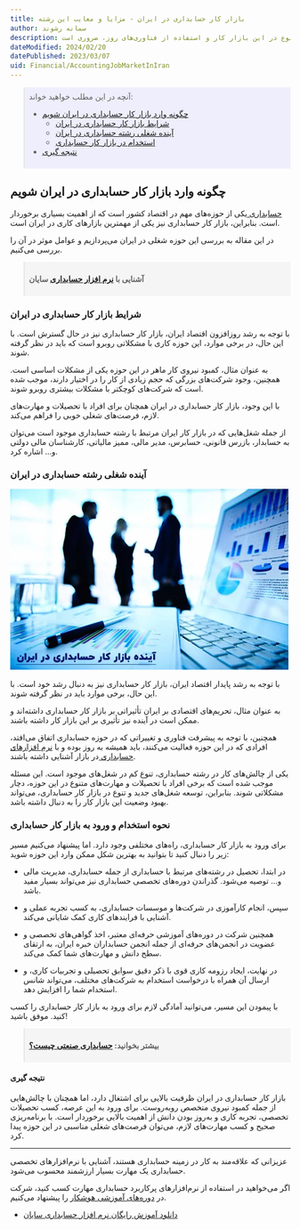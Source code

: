 ```yaml
---
title: بازار کار حسابداری در ایران - مزایا و معایب این رشته
author: سمانه رشوند
description: با توجه به رشد روزافزون بخش خصوصی در ایران و افزایش تعداد شرکت‌ها و سازمان‌ها، نیاز به حسابداران و کارشناسان مالی در این بخش نیز افزایش یافته است. بنابراین، برای ایجاد بازار کار حسابداری سالم و بهبود وضعیت آن، توجه به آموزش و پرورش کارشناسان مالی و حسابداران، ایجاد شغل‌های جدید و تنوع در این بازار کار و استفاده از فناوری‌های روز، ضروری است.
dateModified: 2024/02/20
datePublished: 2023/03/07
uid: Financial/AccountingJobMarketInIran
---
```


<blockquote style="background-color:#eeeefc; padding:0.5rem">
آنچه در این مطلب خواهید خواند:

- [چگونه وارد بازار کار حسابداری در ایران شویم](#چگونه-وارد-بازار-کار-حسابداری-در-ایران-شویم)
    - [شرایط بازار کار حسابداری در ایران](#شرایط-بازار-کار-حسابداری-در-ایران)
    - [آینده شغلی رشته حسابداری در ایران](#آینده-شغلی-رشته-حسابداری-در-ایران)
    - [استخدام در بازار کار حسابداری](#استخدام-در-بازار-کار-حسابداری)
- [نتیجه گیری](#نتیجه-گیری)

</blockquote>

## چگونه وارد بازار کار حسابداری در ایران شویم
<a href="https://www.hooshkar.com/Wiki/Financial/WhatIsAccounting" target="_blank">حسابداری
</a> یکی از حوزه‌های مهم در اقتصاد کشور است که از اهمیت بسیاری برخوردار است. بنابراین، بازار کار حسابداری نیز یکی از مهمترین بازارهای کاری در ایران است. 

در این مقاله به بررسی این حوزه شغلی در ایران می‌پردازیم و عوامل موثر در آن را بررسی می‌کنیم.

<blockquote style="background-color:#f5f5f5; padding:0.5rem">
<p><strong>آشنایی با <a href="https://www.hooshkar.com/Software/Sayan/Module/Accounting" target="_blank">نرم افزار حسابداری</a> سایان</strong></p></blockquote>

### شرایط بازار کار حسابداری در ایران
با توجه به رشد روزافزون اقتصاد ایران، بازار کار حسابداری نیز در حال گسترش است. با این حال، در برخی موارد، این حوزه کاری با مشکلاتی روبرو است که باید در نظر گرفته شوند. 

به عنوان مثال، کمبود نیروی کار ماهر در این حوزه یکی از مشکلات اساسی است. همچنین، وجود شرکت‌های بزرگی که حجم زیادی از کار را در اختیار دارند، موجب شده است که شرکت‌های کوچکتر با مشکلات بیشتری روبرو شوند.

با این وجود، بازار کار حسابداری در ایران همچنان برای افراد با تحصیلات و مهارت‌های لازم، فرصت‌های شغلی خوبی را فراهم می‌کند. 

از جمله شغل‌هایی که در بازار کار ایران مرتبط با رشته حسابداری موجود است می‌توان به حسابدار، بازرس قانونی، حسابرس، مدیر مالی، ممیز مالیاتی، کارشناسان مالی دولتی و... اشاره کرد.

### آینده شغلی رشته حسابداری در ایران

![آینده بازار کار حسابداری در ایران](./Images/TheFutureOfTheAccountingJobMarket.webp)

با توجه به رشد پایدار اقتصاد ایران، بازار کار حسابداری نیز به دنبال رشد خود است. با این حال، برخی موارد باید در نظر گرفته شوند.

به عنوان مثال، تحریم‌های اقتصادی بر ایران تأثیراتی بر بازار کار حسابداری داشته‌اند و ممکن است در آینده نیز تأثیری بر این بازار کار داشته باشند. 

همچنین، با توجه به پیشرفت فناوری و تغییراتی که در حوزه حسابداری اتفاق می‌افتد، افرادی که در این حوزه فعالیت می‌کنند، باید همیشه به روز بوده و با <a href="https://www.hooshkar.com/Wiki/Financial/ComparisonFinancialSoftware" target="_blank">نرم افزارهای حسابداری
</a> در بازار آشنایی داشته باشند.

یکی از چالش‌های کار در رشته حسابداری، تنوع کم در شغل‌های موجود است. این مسئله موجب شده است که برخی افراد با تحصیلات و مهارت‌های متنوع در این حوزه، دچار مشکلاتی شوند. بنابراین، توسعه شغل‌های جدید و تنوع در بازار کار حسابداری، می‌تواند بهبود وضعیت این بازار کار را به دنبال داشته باشد.

### نحوه استخدام و ورود به بازار کار حسابداری

برای ورود به بازار کار حسابداری، راه‌های مختلفی وجود دارد. اما پیشنهاد می‌کنیم مسیر زیر را دنبال کنید تا بتوانید به بهترین شکل ممکن وارد این حوزه شوید:

- در ابتدا، تحصیل در رشته‌های مرتبط با حسابداری از جمله حسابداری، مدیریت مالی و... توصیه می‌شود. گذراندن دوره‌های تخصصی حسابداری نیز می‌تواند بسیار مفید باشد.

- سپس، انجام کارآموزی در شرکت‌ها و موسسات حسابداری، به کسب تجربه عملی و آشنایی با فرایندهای کاری کمک شایانی می‌کند. 

- همچنین شرکت در دوره‌های آموزشی حرفه‌ای معتبر، اخذ گواهی‌های تخصصی و عضویت در انجمن‌های حرفه‌ای از جمله انجمن حسابداران خبره ایران، به ارتقای سطح دانش و مهارت‌های شما کمک می‌کند.

- در نهایت، ایجاد رزومه کاری قوی با ذکر دقیق سوابق تحصیلی و تجربیات کاری، و ارسال آن همراه با درخواست استخدام به شرکت‌های مختلف، می‌تواند شانس استخدام شما را افزایش دهد.

با پیمودن این مسیر، می‌توانید آمادگی لازم برای ورود به بازار کار حسابداری را کسب کنید. موفق باشید!

<blockquote style="background-color:#f5f5f5; padding:0.5rem">
<p><strong>بیشتر بخوانید: <a href="https://www.hooshkar.com/Wiki/Financial/CostAccounting" target="_blank">حسابداری صنعتی چیست؟
</a></p></strong></blockquote>

#### نتیجه گیری

بازار کار حسابداری در ایران ظرفیت بالایی برای اشتغال دارد، اما همچنان با چالش‌هایی از جمله کمبود نیروی متخصص روبه‌روست. برای ورود به این عرصه، کسب تحصیلات تخصصی، تجربه کاری و به‌روز بودن دانش از اهمیت بالایی برخوردار است. با برنامه‌ریزی صحیح و کسب مهارت‌های لازم، می‌توان فرصت‌های شغلی مناسبی در این حوزه پیدا کرد.

---
عزیزانی که علاقه‌مند به کار در زمینه حسابداری هستند، آشنایی با نرم‌افزارهای تخصصی حسابداری یک مهارت بسیار ارزشمند محسوب می‌شود.

اگر می‌خواهید در استفاده از نرم‌افزارهای پرکاربرد حسابداری مهارت کسب کنید، شرکت در <a href=" https://www.aparat.com/Hooshkar_Pardaz" target="_blank">دوره‌های آموزشی هوشکار</a></blockquote> را پیشنهاد می‌کنیم.
 

- <a href="https://www.aparat.com/v/Tx9ea" target="_blank">دانلود آموزش رایگان نرم افزار حسابداری سایان</a></blockquote>